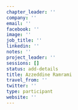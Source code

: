 ```yaml
---
chapter_leader: ''
company: ''
email: ''
facebook: ''
image: ''
job_title: ''
linkedin: ''
notes: ''
project_leader: ''
sessions: []
status: add-details
title: Azzeddine Ramrami
travel_from: ''
twitter: ''
type: participant
website: ''
---
```


<!-- put more details about participant here -->
